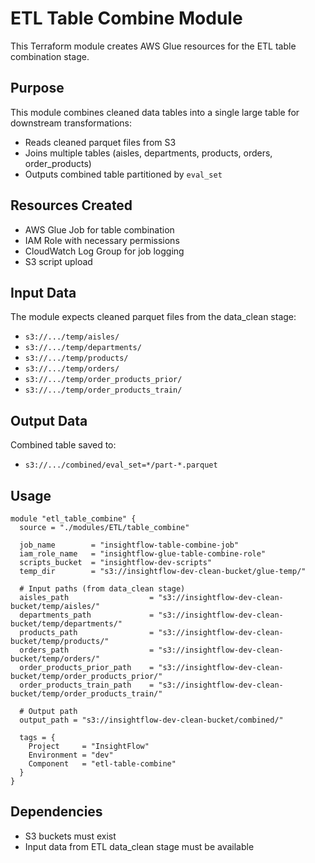 # ETL Table Combine Module

This Terraform module creates AWS Glue resources for the ETL table combination stage.

## Purpose

This module combines cleaned data tables into a single large table for downstream transformations:
- Reads cleaned parquet files from S3
- Joins multiple tables (aisles, departments, products, orders, order_products)
- Outputs combined table partitioned by `eval_set`

## Resources Created

- AWS Glue Job for table combination
- IAM Role with necessary permissions
- CloudWatch Log Group for job logging
- S3 script upload

## Input Data

The module expects cleaned parquet files from the data_clean stage:
- `s3://.../temp/aisles/`
- `s3://.../temp/departments/`
- `s3://.../temp/products/`
- `s3://.../temp/orders/`
- `s3://.../temp/order_products_prior/`
- `s3://.../temp/order_products_train/`

## Output Data

Combined table saved to:
- `s3://.../combined/eval_set=*/part-*.parquet`

## Usage

```hcl
module "etl_table_combine" {
  source = "./modules/ETL/table_combine"
  
  job_name        = "insightflow-table-combine-job"
  iam_role_name   = "insightflow-glue-table-combine-role"
  scripts_bucket  = "insightflow-dev-scripts"
  temp_dir        = "s3://insightflow-dev-clean-bucket/glue-temp/"
  
  # Input paths (from data_clean stage)
  aisles_path                  = "s3://insightflow-dev-clean-bucket/temp/aisles/"
  departments_path             = "s3://insightflow-dev-clean-bucket/temp/departments/"
  products_path                = "s3://insightflow-dev-clean-bucket/temp/products/"
  orders_path                  = "s3://insightflow-dev-clean-bucket/temp/orders/"
  order_products_prior_path    = "s3://insightflow-dev-clean-bucket/temp/order_products_prior/"
  order_products_train_path    = "s3://insightflow-dev-clean-bucket/temp/order_products_train/"
  
  # Output path
  output_path = "s3://insightflow-dev-clean-bucket/combined/"
  
  tags = {
    Project     = "InsightFlow"
    Environment = "dev"
    Component   = "etl-table-combine"
  }
}
```

## Dependencies

- S3 buckets must exist
- Input data from ETL data_clean stage must be available
